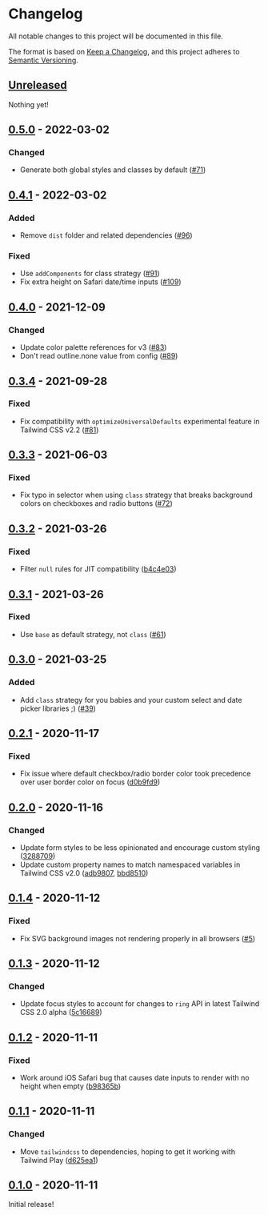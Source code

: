 # Changelog

All notable changes to this project will be documented in this file.

The format is based on [Keep a Changelog](https://keepachangelog.com/en/1.0.0/),
and this project adheres to [Semantic Versioning](https://semver.org/spec/v2.0.0.html).

## [Unreleased]

Nothing yet!

## [0.5.0] - 2022-03-02

### Changed

- Generate both global styles and classes by default ([#71](https://github.com/tailwindlabs/tailwindcss-forms/pull/71))

## [0.4.1] - 2022-03-02

### Added

- Remove `dist` folder and related dependencies ([#96](https://github.com/tailwindlabs/tailwindcss-forms/pull/96))

### Fixed

- Use `addComponents` for class strategy ([#91](https://github.com/tailwindlabs/tailwindcss-forms/pull/91))
- Fix extra height on Safari date/time inputs  ([#109](https://github.com/tailwindlabs/tailwindcss-forms/pull/109))

## [0.4.0] - 2021-12-09

### Changed

- Update color palette references for v3 ([#83](https://github.com/tailwindlabs/tailwindcss-forms/pull/83))
- Don't read outline.none value from config ([#89](https://github.com/tailwindlabs/tailwindcss-forms/pull/89))

## [0.3.4] - 2021-09-28

### Fixed

- Fix compatibility with `optimizeUniversalDefaults` experimental feature in Tailwind CSS v2.2 ([#81](https://github.com/tailwindlabs/tailwindcss-forms/pull/81))

## [0.3.3] - 2021-06-03

### Fixed

- Fix typo in selector when using `class` strategy that breaks background colors on checkboxes and radio buttons ([#72](https://github.com/tailwindlabs/tailwindcss-forms/pull/72))

## [0.3.2] - 2021-03-26

### Fixed

- Filter `null` rules for JIT compatibility ([b4c4e03](https://github.com/tailwindlabs/tailwindcss-forms/commit/b4c4e039337c3a5599f5b6d9eabbcc8ab9e8c8d9))

## [0.3.1] - 2021-03-26

### Fixed

- Use `base` as default strategy, not `class` ([#61](https://github.com/tailwindlabs/tailwindcss-forms/pull/61))

## [0.3.0] - 2021-03-25

### Added

- Add `class` strategy for you babies and your custom select and date picker libraries ;) ([#39](https://github.com/tailwindlabs/tailwindcss-forms/pull/39))

## [0.2.1] - 2020-11-17

### Fixed

- Fix issue where default checkbox/radio border color took precedence over user border color on focus ([d0b9fd9](https://github.com/tailwindlabs/tailwindcss-forms/commit/d0b9fd9))

## [0.2.0] - 2020-11-16

### Changed

- Update form styles to be less opinionated and encourage custom styling ([3288709](https://github.com/tailwindlabs/tailwindcss-forms/commit/3288709b59f4101511ec19f30cb2dafe7738251e))
- Update custom property names to match namespaced variables in Tailwind CSS v2.0 ([adb9807](https://github.com/tailwindlabs/tailwindcss-forms/commit/adb98078fc830d0416cb5ea2c895e997d5f0a5ec), [bbd8510](https://github.com/tailwindlabs/tailwindcss-forms/commit/bbd85102ef4a402b3c39d997c025208a33694cc4))

## [0.1.4] - 2020-11-12

### Fixed

- Fix SVG background images not rendering properly in all browsers ([#5](https://github.com/tailwindlabs/tailwindcss-forms/pull/5))

## [0.1.3] - 2020-11-12

### Changed

- Update focus styles to account for changes to `ring` API in latest Tailwind CSS 2.0 alpha ([5c16689](https://github.com/tailwindlabs/tailwindcss-forms/commit/5c166896b06475832bd8364f9f3ef5c4baec585f))

## [0.1.2] - 2020-11-11

### Fixed

- Work around iOS Safari bug that causes date inputs to render with no height when empty ([b98365b](https://github.com/tailwindlabs/tailwindcss-forms/commit/b98365b903b586bfbe7a6ae745ba64b5d87e23e3))

## [0.1.1] - 2020-11-11

### Changed

- Move `tailwindcss` to dependencies, hoping to get it working with Tailwind Play ([d625ea1](https://github.com/tailwindlabs/tailwindcss-forms/commit/d625ea11bd111a4d8cde937e36f3d229ecdf7c6a))

## [0.1.0] - 2020-11-11

Initial release!

[unreleased]: https://github.com/tailwindlabs/tailwindcss-forms/compare/v0.5.0...HEAD
[0.5.0]: https://github.com/tailwindlabs/tailwindcss-forms/compare/v0.4.1...v0.5.0
[0.4.1]: https://github.com/tailwindlabs/tailwindcss-forms/compare/v0.4.0...v0.4.1
[0.4.0]: https://github.com/tailwindlabs/tailwindcss-forms/compare/v0.3.3...v0.4.0
[0.3.4]: https://github.com/tailwindlabs/tailwindcss-forms/compare/v0.3.3...v0.3.4
[0.3.3]: https://github.com/tailwindlabs/tailwindcss-forms/compare/v0.3.2...v0.3.3
[0.3.2]: https://github.com/tailwindlabs/tailwindcss-forms/compare/v0.3.1...v0.3.2
[0.3.1]: https://github.com/tailwindlabs/tailwindcss-forms/compare/v0.3.0...v0.3.1
[0.3.0]: https://github.com/tailwindlabs/tailwindcss-forms/compare/v0.2.1...v0.3.0
[0.2.1]: https://github.com/tailwindlabs/tailwindcss-forms/compare/v0.2.0...v0.2.1
[0.2.0]: https://github.com/tailwindlabs/tailwindcss-forms/compare/v0.1.4...v0.2.0
[0.1.4]: https://github.com/tailwindlabs/tailwindcss-forms/compare/v0.1.3...v0.1.4
[0.1.3]: https://github.com/tailwindlabs/tailwindcss-forms/compare/v0.1.2...v0.1.3
[0.1.2]: https://github.com/tailwindlabs/tailwindcss-forms/compare/v0.1.1...v0.1.2
[0.1.1]: https://github.com/tailwindlabs/tailwindcss-forms/compare/v0.1.0...v0.1.1
[0.1.0]: https://github.com/tailwindlabs/tailwindcss-forms/releases/tag/v0.1.0
